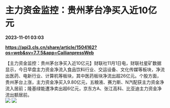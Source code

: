 # 主力资金监控：贵州茅台净买入近10亿元

**2023-11-01 03:03**

**https://api3.cls.cn/share/article/1504162?os=web&sv=7.7.5&app=CailianpressWeb**

【主力资金监控：贵州茅台净买入近10亿元】财联社11月1日电，财联社星矿数据显示，今日早盘主力资金净流入食品饮料行业、交运设备、文化传媒等板块，净流出医药、电新行业、计算机等板块，其中医药板块净流出超26亿元。个股方面，贵州茅台上涨，主力资金净买入9.80亿元，五粮液、赛力斯、N汽配获主力资金净流入居前；隆基绿能遭净卖出超6亿元，京东方A、张江高科、比亚迪主力资金净流出额居前。  
![](https://img.cls.cn/images/20231101/4O8QcS5n9i.png) ![](https://img.cls.cn/images/20231101/9cG6M98W75.png)